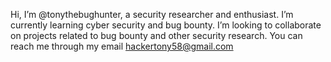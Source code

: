 Hi, I’m @tonythebughunter, a security researcher and enthusiast.
I’m currently learning cyber security and bug bounty.
I’m looking to collaborate on projects related to bug bounty and other security research.
You can reach me through my email hackertony58@gmail.com
